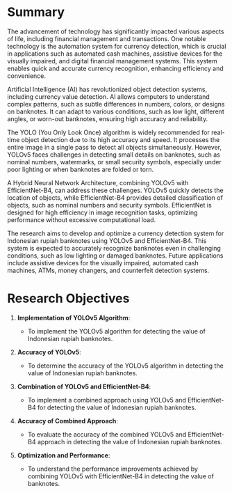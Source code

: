 # Summary

The advancement of technology has significantly impacted various aspects of life, including financial management and transactions. One notable technology is the automation system for currency detection, which is crucial in applications such as automated cash machines, assistive devices for the visually impaired, and digital financial management systems. This system enables quick and accurate currency recognition, enhancing efficiency and convenience.

Artificial Intelligence (AI) has revolutionized object detection systems, including currency value detection. AI allows computers to understand complex patterns, such as subtle differences in numbers, colors, or designs on banknotes. It can adapt to various conditions, such as low light, different angles, or worn-out banknotes, ensuring high accuracy and reliability.

The YOLO (You Only Look Once) algorithm is widely recommended for real-time object detection due to its high accuracy and speed. It processes the entire image in a single pass to detect all objects simultaneously. However, YOLOv5 faces challenges in detecting small details on banknotes, such as nominal numbers, watermarks, or small security symbols, especially under poor lighting or when banknotes are folded or torn.

A Hybrid Neural Network Architecture, combining YOLOv5 with EfficientNet-B4, can address these challenges. YOLOv5 quickly detects the location of objects, while EfficientNet-B4 provides detailed classification of objects, such as nominal numbers and security symbols. EfficientNet is designed for high efficiency in image recognition tasks, optimizing performance without excessive computational load.

The research aims to develop and optimize a currency detection system for Indonesian rupiah banknotes using YOLOv5 and EfficientNet-B4. This system is expected to accurately recognize banknotes even in challenging conditions, such as low lighting or damaged banknotes. Future applications include assistive devices for the visually impaired, automated cash machines, ATMs, money changers, and counterfeit detection systems.

# Research Objectives

1. **Implementation of YOLOv5 Algorithm**:
   - To implement the YOLOv5 algorithm for detecting the value of Indonesian rupiah banknotes.

2. **Accuracy of YOLOv5**:
   - To determine the accuracy of the YOLOv5 algorithm in detecting the value of Indonesian rupiah banknotes.

3. **Combination of YOLOv5 and EfficientNet-B4**:
   - To implement a combined approach using YOLOv5 and EfficientNet-B4 for detecting the value of Indonesian rupiah banknotes.

4. **Accuracy of Combined Approach**:
   - To evaluate the accuracy of the combined YOLOv5 and EfficientNet-B4 approach in detecting the value of Indonesian rupiah banknotes.

5. **Optimization and Performance**:
   - To understand the performance improvements achieved by combining YOLOv5 with EfficientNet-B4 in detecting the value of banknotes.